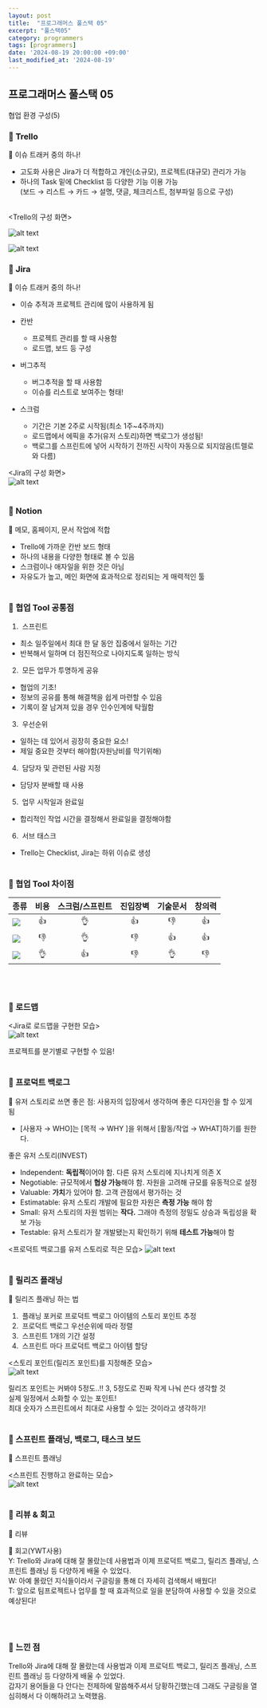 ```yaml
---
layout: post
title:  "프로그래머스 풀스택 05"
excerpt: "풀스택05"
category: programmers
tags: [programmers]
date: '2024-08-19 20:00:00 +09:00'
last_modified_at: '2024-08-19'
---
```


## 프로그래머스 풀스택 05
협업 환경 구성(5)

### 🌊 Trello

💫 이슈 트래커 중의 하나!<br>
- 고도화 사용은 Jira가 더 적합하고 개인(소규모), 프로젝트(대규모) 관리가 가능<br>
- 하나의 Task 밑에 Checklist 등 다양한 기능 이용 가능<br>
(보드 → 리스트 → 카드 → 설명, 댓글, 체크리스트, 첨부파일 등으로 구성)<br><br/>

<Trello의 구성 화면><br>

![alt text](img/image-75.png)<br>

![alt text](img/image-76.png)<br>




### 🌊 Jira

💫 이슈 트래커 중의 하나!<br>
- 이슈 추적과 프로젝트 관리에 많이 사용하게 됨<br>


- 칸반<br>
    - 프로젝트 관리를 할 때 사용함<br>
    - 로드맵, 보드 등 구성
- 버그추적<br>
    - 버그추적을 할 때 사용함<br>
    - 이슈를 리스트로 보여주는 형태!<br>
- 스크럼<br>
    - 기간은 기본 2주로 시작됨(최소 1주~4주까지)<br>
    - 로드맵에서 에픽을 추가(유저 스토리)하면 백로그가 생성됨!
    - 백로그를 스프린트에 넣어 시작하기 전까진 시작이 자동으로 되지않음(트렐로와 다름)<br>



<Jira의 구성 화면><br>
![alt text](img/image-77.png)<br><br/>

### 🌊 Notion

💫 메모, 홈페이지, 문서 작업에 적합<br>
- Trello에 가까운 칸반 보드 형태<br>
- 하나의 내용을 다양한 형태로 볼 수 있음<br>
- 스크럼이나 애자일을 위한 것은 아님<br>
- 자유도가 높고, 메인 화면에 효과적으로 정리되는 게 매력적인 툴<br><br/>


### 🌊 협업 Tool 공통점

1. &nbsp;스프린트<br>
- 최소 일주일에서 최대 한 달 동안 집중에서 일하는 기간<br>
- 반복해서 일하며 더 점진적으로 나아지도록 일하는 방식<br>
2. &nbsp;모든 업무가 투명하게 공유<br>
- 협업의 기초!<br>
- 정보의 공유를 통해 해결책을 쉽게 마련할 수 있음<br>
- 기록이 잘 남겨져 있을 경우 인수인계에 탁월함<br>
3. &nbsp;우선순위<br>
- 일하는 데 있어서 굉장히 중요한 요소!<br>
- 제일 중요한 것부터 해야함(자원낭비를 막기위해)
4. &nbsp;담당자 및 관련된 사람 지정<br>
- 담당자 분배할 때 사용
5. &nbsp;업무 시작일과 완료일<br>
- 합리적인 작업 시간을 결정해서 완료일을 결정해야함<br>
6. &nbsp;서브 태스크<br>
- Trello는 Checklist, Jira는 하위 이슈로 생성<br><br/>

### 🌊 협업 Tool 차이점


| 종류                                                                                                  | 비용  | 스크럼/스프린트 | 진입장벽 | 기술문서 | 창의력 |
| :---------------------------------------------------------------------------------------------------- | :---: | :-------------: | :------: | :------: | :----: |
| <img src="https://img.shields.io/badge/trello-0052CC?style=flat-square&logo=trello&logoColor=white"/> |   👍   |        👌        |    👍     |    👎     |   👍    |
| <img src="https://img.shields.io/badge/notion-000000?style=flat-square&logo=notion&logoColor=white"/> |   👎   |        👌        |    👎     |    👍     |   👍    |
| <img src="https://img.shields.io/badge/jira-0052CC?style=flat-square&logo=jira&logoColor=white"/>     |   👌   |        👍        |    👎     |    👌     |   👎    |
<br><br/>

### 🌊 로드맵

<Jira로 로드맵을 구현한 모습><br>
![alt text](img/image-78.png)<br>

프로젝트를 분기별로 구현할 수 있음!
<br><br/>

### 🌊 프로덕트 백로그

💫 유저 스토리로 쓰면 좋은 점: 사용자의 입장에서 생각하며 좋은 디자인을 할 수 있게 됨<br>
- [사용자 → WHO]는 [목적 → WHY ]을 위해서 [활동/작업 → WHAT]하기를 원한다.<br>

좋은 유저 스토리(INVEST)<br>
- Independent:  **독립적**이어야 함. 다른 유저 스토리에 지나치게 의존 X<br>
- Negotiable: 규모적에서 **협상 가능**해야 함. 자원을 고려해 규모를 유동적으로 설정<br>
- Valuable: **가치**가 있어야 함. 고객 관점에서 평가하는 것<br>
- Estimatable: 유저 스토리 개발에 필요한 자원은 **측정 가능** 해야 함<br>
- Small: 유저 스토리의 자원 범위는 **작다.** 그래야 측정의 정밀도 상승과 독립성을 확보 가능<br>
- Testable: 유저 스토리가 잘 개발됐는지 확인하기 위해 **테스트 가능**해야 함<br>

<프로덕트 백로그를 유저 스토리로 적은 모습> 
![alt text](img/image-79.png)<br><br/>

### 🌊 릴리즈 플래닝

💫 릴리즈 플래닝 하는 법<br>
1. &nbsp;플래닝 포커로 프로덕트 백로그 아이템의 스토리 포인트 추정<br>
2. &nbsp;프로덕트 백로그 우선순위에 따라 정렬<br>
3. &nbsp;스프린트 1개의 기간 설정<br>
4. &nbsp;스프린트 마다 프로덕트 백로그 아이템 할당<br>

<스토리 포인트(릴리즈 포인트)를 지정해준 모습><br>
![alt text](img/image-80.png)<br>

릴리즈 포인트는 커봐야 5정도..!! 3, 5정도로 진짜 작게 나눠 쓴다 생각할 것<br>
실제 일정에서 소화할 수 있는 포인트!<br>
최대 숫자가 스프린트에서 최대로 사용할 수 있는 것이라고 생각하기!<br><br/>

### 🌊 스프린트 플래닝, 백로그, 태스크 보드

💫 스프린트 플래닝<br>

<스프린트 진행하고 완료하는 모습><br>
![alt text](img/image-81.png)<br><br/>

### 🌊 리뷰 & 회고

💫 리뷰<br>
![<alt text>](img/image-82.png)<br>

💫 회고(YWT사용)<br>
Y: Trello와 Jira에 대해 잘 몰랐는데 사용법과 이제 프로덕트 백로그, 릴리즈 플래닝, 스프린트 플래닝 등 다양하게 배울 수 있었다.<br>
W: 아예 몰랐던 지식들이라서 구글링을 통해 더 자세히 검색해서 배웠다!<br>
T: 앞으로 팀프로젝트나 업무를 할 때 효과적으로 일을 분담하여 사용할 수 있을 것으로 예상된다!<br>

<br><br/>

### 🌊 느낀 점

Trello와 Jira에 대해 잘 몰랐는데 사용법과 이제 프로덕트 백로그, 릴리즈 플래닝, 스프린트 플래닝 등 다양하게 배울 수 있었다.<br>
갑자기 용어들을 다 안다는 전제하에 말씀해주셔서 당황하긴했는데 그래도 구글링을 열심히해서 다 이해하려고 노력했음.<br>




